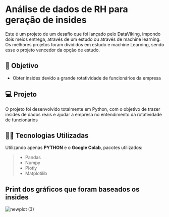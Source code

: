 # Análise de dados de RH para geração de insides
Este é um projeto de um desafio que foi lançado pelo DataViking, impondo dois meios entrega, através de um estudo ou através de machine learning.
Os melhores projetos foram divididos em estudo e machine Learning, sendo esse o projeto vencedor da opção de estudo.


## 🔧 Objetivo

- Obter insides devido a grande rotatividade de funcionários da empresa 

## 💻 Projeto
O projeto foi desenvolvido totalmente em Python, com o objetivo de trazer insides de dados reais e ajudar a empresa no entendimento da rotatividade
de funcionários

## 👨‍💻 Tecnologias Utilizadas

Utilizando apenas **PYTHON** e o **Google Colab**, pacotes utilizados:
> - Pandas
> - Numpy
> - Plotly
> - Matplotilib

## Print dos gráficos que foram baseados os insides
![newplot (3)](https://github.com/user-attachments/assets/c5a58eac-8b03-411a-86c7-4d6b8112c847)

